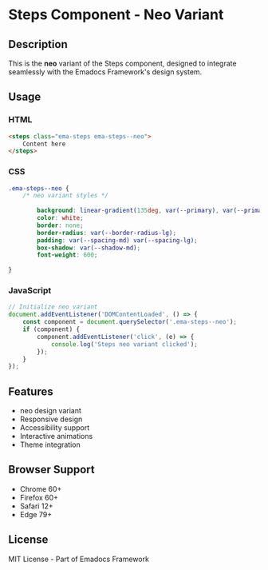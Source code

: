 # Steps Component - Neo Variant

## Description
This is the **neo** variant of the Steps component, designed to integrate seamlessly with the Emadocs Framework's design system.

## Usage

### HTML
```html
<steps class="ema-steps ema-steps--neo">
    Content here
</steps>
```

### CSS
```css
.ema-steps--neo {
    /* neo variant styles */
    
        background: linear-gradient(135deg, var(--primary), var(--primary-dark));
        color: white;
        border: none;
        border-radius: var(--border-radius-lg);
        padding: var(--spacing-md) var(--spacing-lg);
        box-shadow: var(--shadow-md);
        font-weight: 600;
    
}
```

### JavaScript
```javascript
// Initialize neo variant
document.addEventListener('DOMContentLoaded', () => {
    const component = document.querySelector('.ema-steps--neo');
    if (component) {
        component.addEventListener('click', (e) => {
            console.log('Steps neo variant clicked');
        });
    }
});
```

## Features
- neo design variant
- Responsive design
- Accessibility support
- Interactive animations
- Theme integration

## Browser Support
- Chrome 60+
- Firefox 60+
- Safari 12+
- Edge 79+

## License
MIT License - Part of Emadocs Framework
